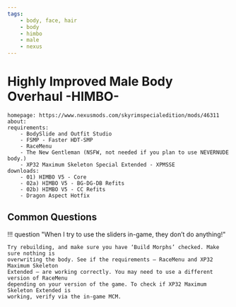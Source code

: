 ```yaml
---
tags:
    - body, face, hair
    - body
    - himbo
    - male
    - nexus
---
```


# Highly Improved Male Body Overhaul -HIMBO-

```project_info
homepage: https://www.nexusmods.com/skyrimspecialedition/mods/46311
about:
requirements:
    - BodySlide and Outfit Studio
    - FSMP - Faster HDT-SMP
    - RaceMenu
    - The New Gentleman (NSFW, not needed if you plan to use NEVERNUDE body.)
    - XP32 Maximum Skeleton Special Extended - XPMSSE
downloads:
    - 01) HIMBO V5 - Core
    - 02a) HIMBO V5 - BG-DG-DB Refits
    - 02b) HIMBO V5 - CC Refits
    - Dragon Aspect Hotfix
```

## Common Questions

!!! question "When I try to use the sliders in-game, they don’t do anything!"

    Try rebuilding, and make sure you have ‘Build Morphs’ checked. Make sure nothing is
    overwriting the body. See if the requirements – RaceMenu and XP32 Maximum Skeleton
    Extended – are working correctly. You may need to use a different version of RaceMenu
    depending on your version of the game. To check if XP32 Maximum Skeleton Extended is
    working, verify via the in-game MCM.
